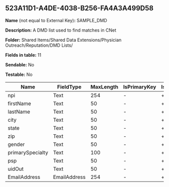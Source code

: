 ## 523A11D1-A4DE-4038-B256-FA4A3A499D58

**Name** (not equal to External Key)**:** SAMPLE_DMD

**Description:** A DMD list used to find matches in CNet

**Folder:** Shared Items/Shared Data Extensions/Physician Outreach/Reputation/DMD Lists/

**Fields in table:** 11

**Sendable:** No

**Testable:** No

| Name | FieldType | MaxLength | IsPrimaryKey | IsNullable | DefaultValue |
| --- | --- | --- | --- | --- | --- |
| npi | Text | 254 | - | + |  |
| firstName | Text | 50 | - | + |  |
| lastName | Text | 50 | - | + |  |
| city | Text | 50 | - | + |  |
| state | Text | 50 | - | + |  |
| zip | Text | 50 | - | + |  |
| gender | Text | 50 | - | + |  |
| primarySpecialty | Text | 100 | - | + |  |
| psp | Text | 50 | - | + |  |
| uidOut | Text | 50 | - | + |  |
| EmailAddress | EmailAddress | 254 | - | + |  |
